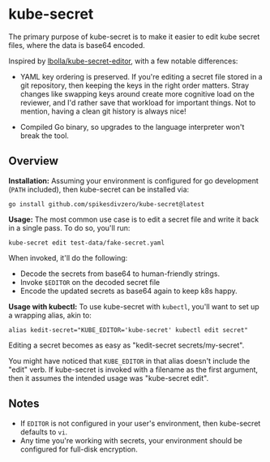 # kube-secret

The primary purpose of kube-secret is to make it easier to edit kube secret files, where the data is base64 encoded.

Inspired by [lbolla/kube-secret-editor](https://github.com/lbolla/kube-secret-editor), with a few notable differences:

* YAML key ordering is preserved. If you're editing a secret file stored in a git repository, then keeping the keys in
  the right order matters. Stray changes like swapping keys around create more cognitive load on the reviewer, and I'd
  rather save that workload for important things. Not to mention, having a clean git history is always nice!

* Compiled Go binary, so upgrades to the language interpreter won't break the tool.

## Overview

**Installation:** Assuming your environment is configured for go development (`PATH` included), then kube-secret can be
installed via:

    go install github.com/spikesdivzero/kube-secret@latest

**Usage:** The most common use case is to edit a secret file and write it back in a single pass. To do so, you'll run:

    kube-secret edit test-data/fake-secret.yaml

When invoked, it'll do the following:

* Decode the secrets from base64 to human-friendly strings.
* Invoke `$EDITOR` on the decoded secret file
* Encode the updated secrets as base64 again to keep k8s happy.

**Usage with kubectl:** To use kube-secret with `kubectl`, you'll want to set up a wrapping alias, akin to:

    alias kedit-secret="KUBE_EDITOR='kube-secret' kubectl edit secret"

Editing a secret becomes as easy as "kedit-secret secrets/my-secret".

You might have noticed that `KUBE_EDITOR` in that alias doesn't include the "edit" verb. If kube-secret is invoked with
a filename as the first argument, then it assumes the intended usage was "kube-secret edit".

## Notes

* If `EDITOR` is not configured in your user's environment, then kube-secret defaults to `vi`.
* Any time you're working with secrets, your environment should be configured for full-disk encryption.

